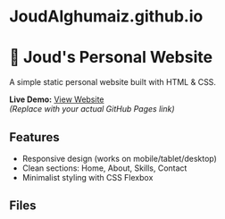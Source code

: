 # JoudAlghumaiz.github.io
# 🚀 Joud's Personal Website

A simple static personal website built with HTML & CSS.

**Live Demo:** [View Website](https://yourusername.github.io)  
*(Replace with your actual GitHub Pages link)*

## Features
- Responsive design (works on mobile/tablet/desktop)
- Clean sections: Home, About, Skills, Contact
- Minimalist styling with CSS Flexbox

## Files
